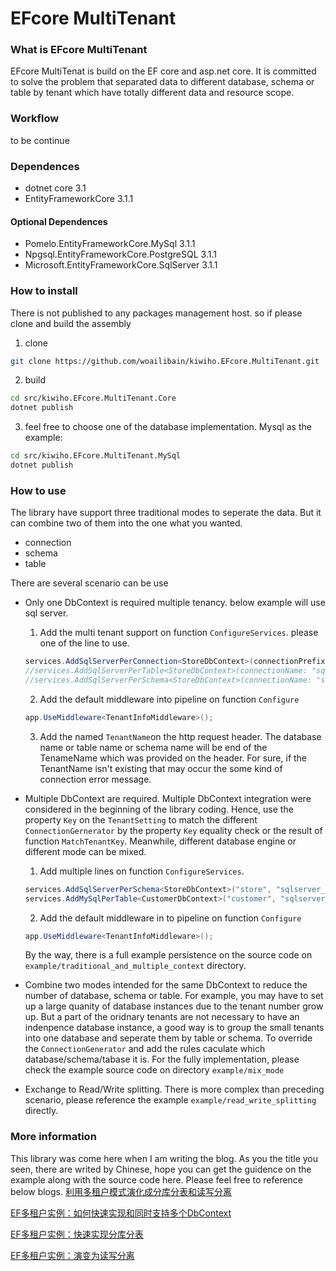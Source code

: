# EFcore MultiTenant

### What is EFcore MultiTenant
EFcore MultiTenat is build on the EF core and asp.net core.
It is committed to solve the problem that separated data to different database, schema or table by tenant which have totally different data and resource scope. 

### Workflow

to be continue

### Dependences
- dotnet core 3.1
- EntityFrameworkCore 3.1.1
#### Optional Dependences
- Pomelo.EntityFrameworkCore.MySql 3.1.1
- Npgsql.EntityFrameworkCore.PostgreSQL 3.1.1
- Microsoft.EntityFrameworkCore.SqlServer 3.1.1

### How to install
There is not published to any packages management host.
so if please clone and build the assembly 

1. clone 
``` bash
git clone https://github.com/woailibain/kiwiho.EFcore.MultiTenant.git
```
2. build
``` bash
cd src/kiwiho.EFcore.MultiTenant.Core
dotnet publish
```
3. feel free to choose one of the database implementation.
Mysql as the example:
``` bash
cd src/kiwiho.EFcore.MultiTenant.MySql
dotnet publish
```


### How to use
The library have support three traditional modes to seperate the data. But it can combine two of them into the one what you wanted.
  - connection
  - schema
  - table

There are several scenario can be use
- Only one DbContext is required multiple tenancy.
below example will use sql server.
    1. Add the multi tenant support on function ```ConfigureServices```.
    please one of the line to use.
    ``` C#
    services.AddSqlServerPerConnection<StoreDbContext>(connectionPrefix: "sqlserver_");
    //services.AddSqlServerPerTable<StoreDbContext>(connectionName: "sqlserver_default");
    //services.AddSqlServerPerSchema<StoreDbContext>(connectionName: "sqlserver_default");
    ```
    2. Add the default middleware into pipeline on function ```Configure```
    ``` C#
    app.UseMiddleware<TenantInfoMiddleware>();
    ```
    3. Add the named ```TenantName```on the http request header.
    The database name or table name or schema name will be end of the TenameName which was provided on the header.
    For sure, if the TenantName isn't existing that may occur the some kind of connection error message.

- Multiple DbContext are required.
Multiple DbContext integration were considered in the beginning of the library coding. Hence, use the property ```Key``` on the ```TenantSetting``` to match the different ```ConnectionGernerator``` by the property ```Key``` equality check or the result of function ```MatchTenantKey```.
Meanwhile, different database engine or different mode can be mixed. 
    1. Add multiple lines on function ```ConfigureServices```.
    ``` C#
    services.AddSqlServerPerSchema<StoreDbContext>("store", "sqlserver_default");
    services.AddMySqlPerTable<CustomerDbContext>("customer", "sqlserver_default");
    ```
    2. Add the default middleware in to pipeline on function ```Configure```
    ``` C#
    app.UseMiddleware<TenantInfoMiddleware>();
    ```
    By the way, there is a full example persistence on the source code on ```example/traditional_and_multiple_context``` directory. 

- Combine two modes intended for the same DbContext to reduce the number of database, schema or table. For example, you may have to set up a large quanity of database instances due to the tenant number grow up. But a part of the oridnary tenants are not necessary to have an indenpence database instance, a good way is to group the small tenants into one database and seperate them by table or schema.
To override the ```ConnectionGenerator``` and add the rules caculate which database/schema/tabase it is. For the fully implementation, please check the example source code on directory ```example/mix_mode```

- Exchange to Read/Write splitting.
There is more complex than preceding scenario, please reference the example ```example/read_write_splitting``` directly.

### More information
This library was come here when I am writing the blog.
As you the title you seen, there are writed by Chinese, hope you can get the guidence on the example along with the source code here.
Please feel free to reference below blogs.
[利用多租户模式演化成分库分表和读写分离](https://www.cnblogs.com/woailibian/p/12391163.html)

[EF多租户实例：如何快速实现和同时支持多个DbContext](https://www.cnblogs.com/woailibian/p/12464858.html)

[EF多租户实例：快速实现分库分表](https://www.cnblogs.com/woailibian/p/12632019.html)

[EF多租户实例：演变为读写分离](https://www.cnblogs.com/woailibian/p/12773998.html)